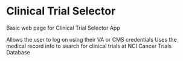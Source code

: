 # Clinical Trial Selector
Basic web page for Clinical Trial Selector App

Allows the user to log on using their VA or CMS credentials
Uses the medical record info to search for clinical trials at NCI Cancer Trials Database

